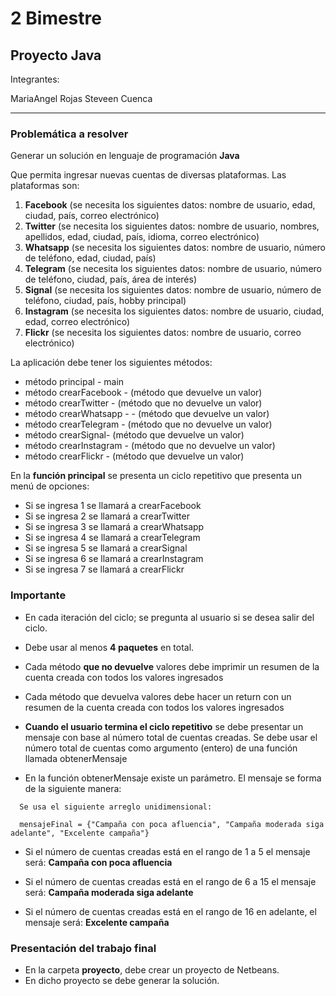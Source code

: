 # 2 Bimestre
## Proyecto Java

Integrantes: 

MariaAngel Rojas
Steveen Cuenca

***

### Problemática a resolver

Generar un solución en lenguaje de programación **Java**

Que permita ingresar nuevas cuentas de diversas plataformas. Las plataformas son:

1. **Facebook** (se necesita los siguientes datos: nombre de usuario, edad,
  ciudad, país, correo electrónico)
2. **Twitter** (se necesita los siguientes datos: nombre de usuario, nombres,
  apellidos, edad, ciudad, país, idioma, correo electrónico)
3. **Whatsapp** (se necesita los siguientes datos: nombre de usuario,
  número de teléfono, edad, ciudad, país)
4. **Telegram** (se necesita los siguientes datos: nombre de usuario,
  número de teléfono, ciudad, país, área de interés)
5. **Signal** (se necesita los siguientes datos: nombre de usuario,
  número de teléfono, ciudad, país, hobby principal)
6. **Instagram** (se necesita los siguientes datos: nombre de usuario, ciudad,
  edad, correo electrónico)
7. **Flickr** (se necesita los siguientes datos: nombre de usuario,
  correo electrónico)

La aplicación debe tener los siguientes métodos:

- método principal - main
- método crearFacebook - (método que devuelve un valor)
- método crearTwitter - (método que no devuelve un valor)
- método crearWhatsapp - - (método que devuelve un valor)
- método crearTelegram - (método que no devuelve un valor)
- método crearSignal- (método que devuelve un valor)
- método crearInstagram - (método que no devuelve un valor)
- método crearFlickr - (método que devuelve un valor)

En la **función principal** se presenta un ciclo repetitivo que presenta un
menú de opciones:

- Si se ingresa 1 se llamará a crearFacebook
- Si se ingresa 2 se llamará a crearTwitter
- Si se ingresa 3 se llamará a crearWhatsapp
- Si se ingresa 4 se llamará a crearTelegram
- Si se ingresa 5 se llamará a crearSignal
- Si se ingresa 6 se llamará a crearInstagram
- Si se ingresa 7 se llamará a crearFlickr

### Importante

- En cada iteración del ciclo; se pregunta al usuario si se desea salir del ciclo.
- Debe usar al menos **4 paquetes** en total.
- Cada método **que no devuelve** valores debe imprimir un resumen de la cuenta
creada con todos los valores ingresados

- Cada método que devuelva valores debe hacer un return con un resumen de la cuenta creada con todos los valores ingresados

- **Cuando el usuario termina el ciclo repetitivo** se debe presentar un mensaje con base al número total de cuentas creadas. Se debe usar el número total de cuentas como argumento (entero) de una función llamada obtenerMensaje

- En la función obtenerMensaje existe un parámetro. El mensaje se forma de la siguiente manera:

```
  Se usa el siguiente arreglo unidimensional:  

  mensajeFinal = {"Campaña con poca afluencia", "Campaña moderada siga adelante", "Excelente campaña"}

```

- Si el número de cuentas creadas está en el rango de 1 a 5 el mensaje será: **Campaña con poca afluencia**

- Si el número de cuentas creadas está en el rango de 6 a 15 el mensaje será: **Campaña moderada siga adelante**

- Si el número de cuentas creadas está en el rango de 16 en adelante, el mensaje será: **Excelente campaña**

### Presentación del trabajo final
- En la carpeta **proyecto**, debe crear un proyecto de Netbeans.
- En dicho proyecto se debe generar la solución.
